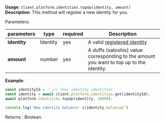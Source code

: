 **Usage**: `client.platform.identities.topUp(identity, amount)`    
**Description**: This method will register a new identity for you. 

Parameters: 

| parameters        | type    | required         | Description                                                                             |  
|-------------------|---------|------------------| ----------------------------------------------------------------------------------------|
| **identity**      | Identity| yes              | A valid [registered identity](/platform/identities/register.md)                         |
| **amount**        | number  | yes              | A duffs (satoshis) value corresponding to the amount you want to top up to the identity.|

**Example**: 
```js 
const identityId = '';// Your identity identifier
const identity = await client.platform.identities.get(identityId);
await platform.identities.topUp(identity, 10000);

console.log(`New identity balance: ${identity.balance}`)
```

Returns : Boolean.
